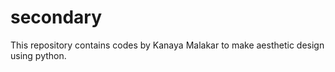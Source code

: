 # secondary

This repository contains codes by Kanaya Malakar to make aesthetic design using python. 
